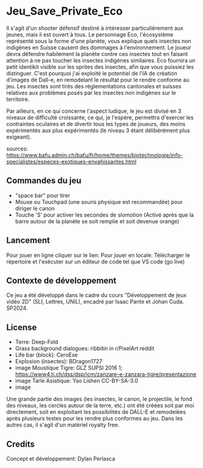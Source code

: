 

# Jeu_Save_Private_Eco

​Il s'agit d'un shooter défensif destiné à intéresser particulièrement aux jeunes, mais il est ouvert à tous. 
Le personnage Eco, l'écosystème représenté sous la forme d'une planète, vous explique quels insectes non indigènes en Suisse causent des dommages à l'environnement. Le joueur devra défendre habilement la planète contre ces insectes tout en faisant attention à ne pas toucher les insectes indigènes similaires. Eco fournira un petit identikit visible sur les sprites des insectes, afin que vous puissiez les distinguer. C'est pourquoi j'ai exploité le potentiel de l'IA de création d'images de Dall-e, en remodelant le résultat pour le rendre conforme au jeu. Les insectes sont tirés des réglementations cantonales et suisses relatives aux problèmes posés par les insectes non indigènes sur le territoire.

Par ailleurs, en ce qui concerne l'aspect ludique, le jeu est divisé en 3 niveaux de difficulté croissante, ce qui, je l'espère, permettra d'exercer les contraintes oculaires et de divertir tous les types de joueurs, des moins expérimentés aux plus expérimentés (le niveau 3 étant délibérément plus exigeant).

sources: [https://www.bafu.admin.ch/bafu/fr/home/themes/biotechnologie/info-specialistes/especes-exotiques-envahissantes.html 
](https://www.bafu.admin.ch/bafu/fr/home/themes/biotechnologie/info-specialistes/especes-exotiques-envahissantes.html)


## Commandes du jeu
- "space bar" pour tirer
- Mouse ou Touchpad (une souris physique est recommandée) pour diriger le canon
- Touche 'S' pour activer les secondes de slomotion (Activé après que la barre autour de la planète se soit remplie et soit devenue orange)

## Lancement
Pour jouer en ligne cliquer sur le lien: 
Pour jouer en locale: Télécharger le répertoire et l'exécuter sur un éditeur de code tel que VS code (go live)

## Contexte de développement

Ce jeu a été développé dans le cadre du cours "Développement de jeux vidéo 2D" (SLI, Lettres, UNIL), encadré par Isaac Pante et Johan Cuda. SP2024.

## License
- Terre: Deep-Fold
- Grass background dialogues: ribbitin in r/PixelArt reddit
- Life bar (block): CeroExe
- Explosion (insectes): BDragon1727
- image Moustique Tigre: GLZ SUPSI 2016 1; https://www4.ti.ch/dss/dsp/icm/zanzare-e-zanzara-tigre/presentazione
- image Tarle Asiatique:  Yao Lishen CC-BY-SA-3.0
- image 

Une grande partie des images (les insectes, le canon, le projectile, le fond des niveaux, les cercles autour de la terre, etc.) ont été créées soit par moi directement, soit en exploitant les possibilités de DALL-E et remodelées après plusieurs testes pour les rendre plus conformes au jeu. Dans les autres cas, il s'agit d'un matériel royalty free.

## Credits
Concept et développement: Dylan Perlasca
